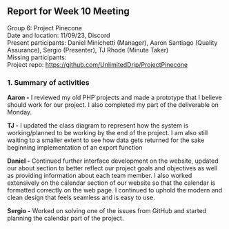 ## **Report for Week 10 Meeting**

Group 6: Project Pinecone\
Date and location: 11/09/23, Discord\
Present participants: Daniel Minichetti (Manager), Aaron Santiago (Quality Assurance), Sergio (Presenter), TJ Rhode (Minute Taker)\
Missing participants:\
Project repo: <https://github.com/UnlimitedDrip/ProjectPinecone>


### **1. Summary of activities**

**Aaron -** I reviewed my old PHP projects and made a prototype that I believe should work for our project. I also completed my part of the deliverable on Monday. 

**TJ -** I updated the class diagram to represent how the system is working/planned to be working by the end of the project. I am also still waiting to a smaller extent to see how data gets returned for the sake beginning implementation of an export function

**Daniel -** Continued further interface development on the website, updated our about section to better reflect our project goals and objectives as well as providing information about each team member. I also worked extensively on the calendar section of our website so that the calendar is formatted correctly on the web page. I continued to uphold the modern and clean design that feels seamless and is easy to use.

**Sergio -** Worked on solving one of the issues from GitHub and started planning the calendar part of the project. 
